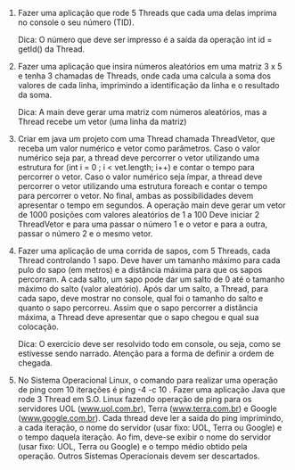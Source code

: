 1) Fazer uma aplicação que rode 5 Threads que cada uma delas imprima no console o
   seu número (TID).

   Dica: O número que deve ser impresso é a saída da operação int id = getId() da Thread.


2) Fazer uma aplicação que insira números aleatórios em uma matriz 3 x 5 e tenha 3
   chamadas de Threads, onde cada uma calcula a soma dos valores de cada linha,
   imprimindo a identificação da linha e o resultado da soma.

   Dica: A main deve gerar uma matriz com números aleatórios, mas a Thread recebe um vetor
   (uma linha da matriz)


3) Criar em java um projeto com uma Thread chamada ThreadVetor, que receba um
   valor numérico e vetor como parâmetros. Caso o valor numérico seja par, a thread deve
   percorrer o vetor utilizando uma estrutura for (int i = 0 ; i < vet.length; i++) e contar o
   tempo para percorrer o vetor. Caso o valor numérico seja ímpar, a thread deve percorrer
   o vetor utilizando uma estrutura foreach e contar o tempo para percorrer o vetor. No
   final, ambas as possibilidades devem apresentar o tempo em segundos.
   A operação main deve gerar um vetor de 1000 posições com valores aleatórios de 1 a
   100 Deve iniciar 2 ThreadVetor e para uma passar o número 1 e o vetor e para a outra,
   passar o número 2 e o mesmo vetor.


4) Fazer uma aplicação de uma corrida de sapos, com 5 Threads, cada Thread
   controlando 1 sapo. Deve haver um tamanho máximo para cada pulo do sapo (em
   metros) e a distância máxima para que os sapos percorram. A cada salto, um sapo pode
   dar um salto de 0 até o tamanho máximo do salto (valor aleatório). Após dar um salto, a
   Thread, para cada sapo, deve mostrar no console, qual foi o tamanho do salto e quanto
   o sapo percorreu. Assim que o sapo percorrer a distância máxima, a Thread deve
   apresentar que o sapo chegou e qual sua colocação.

   Dica: O exercício deve ser resolvido todo em console, ou seja, como se estivesse sendo
   narrado. Atenção para a forma de definir a ordem de chegada.


5) No Sistema Operacional Linux, o comando para realizar uma operação de ping com 10
   iterações é ping -4 -c 10 <servidor>. Fazer uma aplicação Java que rode 3 Thread em S.O.
   Linux fazendo operação de ping para os servidores UOL (www.uol.com.br), Terra
   (www.terra.com.br) e Google (www.google.com.br). Cada thread deve ler a saída do ping
   imprimindo, a cada iteração, o nome do servidor (usar fixo: UOL, Terra ou Google) e o tempo
   daquela iteração. Ao fim, deve-se exibir o nome do servidor (usar fixo: UOL, Terra ou Google)
   e o tempo médio obtido pela operação. Outros Sistemas Operacionais devem ser
   descartados.